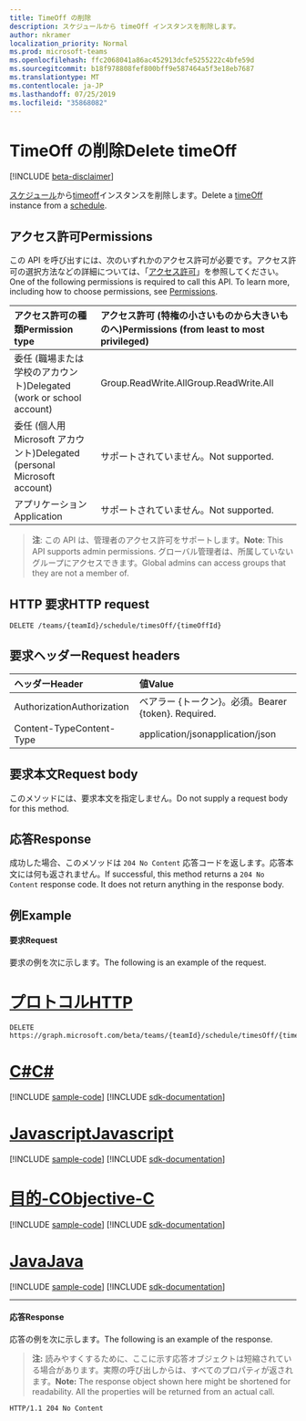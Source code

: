 ```yaml
---
title: TimeOff の削除
description: スケジュールから timeOff インスタンスを削除します。
author: nkramer
localization_priority: Normal
ms.prod: microsoft-teams
ms.openlocfilehash: ffc2068041a86ac452913dcfe5255222c4bfe59d
ms.sourcegitcommit: b18f978808fef800bff9e587464a5f3e18eb7687
ms.translationtype: MT
ms.contentlocale: ja-JP
ms.lasthandoff: 07/25/2019
ms.locfileid: "35868082"
---
```

# <a name="delete-timeoff"></a><span data-ttu-id="2b209-103">TimeOff の削除</span><span class="sxs-lookup"><span data-stu-id="2b209-103">Delete timeOff</span></span>

[!INCLUDE [beta-disclaimer](../../includes/beta-disclaimer.md)]

<span data-ttu-id="2b209-104">[スケジュール](../resources/schedule.md)から[timeoff](../resources/timeoff.md)インスタンスを削除します。</span><span class="sxs-lookup"><span data-stu-id="2b209-104">Delete a [timeOff](../resources/timeoff.md) instance from a [schedule](../resources/schedule.md).</span></span>

## <a name="permissions"></a><span data-ttu-id="2b209-105">アクセス許可</span><span class="sxs-lookup"><span data-stu-id="2b209-105">Permissions</span></span>

<span data-ttu-id="2b209-p101">この API を呼び出すには、次のいずれかのアクセス許可が必要です。アクセス許可の選択方法などの詳細については、「[アクセス許可](/graph/permissions-reference)」を参照してください。</span><span class="sxs-lookup"><span data-stu-id="2b209-p101">One of the following permissions is required to call this API. To learn more, including how to choose permissions, see [Permissions](/graph/permissions-reference).</span></span>

|<span data-ttu-id="2b209-108">アクセス許可の種類</span><span class="sxs-lookup"><span data-stu-id="2b209-108">Permission type</span></span>      | <span data-ttu-id="2b209-109">アクセス許可 (特権の小さいものから大きいものへ)</span><span class="sxs-lookup"><span data-stu-id="2b209-109">Permissions (from least to most privileged)</span></span>              |
|:--------------------|:---------------------------------------------------------|
|<span data-ttu-id="2b209-110">委任 (職場または学校のアカウント)</span><span class="sxs-lookup"><span data-stu-id="2b209-110">Delegated (work or school account)</span></span> | <span data-ttu-id="2b209-111">Group.ReadWrite.All</span><span class="sxs-lookup"><span data-stu-id="2b209-111">Group.ReadWrite.All</span></span>    |
|<span data-ttu-id="2b209-112">委任 (個人用 Microsoft アカウント)</span><span class="sxs-lookup"><span data-stu-id="2b209-112">Delegated (personal Microsoft account)</span></span> | <span data-ttu-id="2b209-113">サポートされていません。</span><span class="sxs-lookup"><span data-stu-id="2b209-113">Not supported.</span></span>    |
|<span data-ttu-id="2b209-114">アプリケーション</span><span class="sxs-lookup"><span data-stu-id="2b209-114">Application</span></span> | <span data-ttu-id="2b209-115">サポートされていません。</span><span class="sxs-lookup"><span data-stu-id="2b209-115">Not supported.</span></span> |

> <span data-ttu-id="2b209-116">**注**: この API は、管理者のアクセス許可をサポートします。</span><span class="sxs-lookup"><span data-stu-id="2b209-116">**Note**: This API supports admin permissions.</span></span> <span data-ttu-id="2b209-117">グローバル管理者は、所属していないグループにアクセスできます。</span><span class="sxs-lookup"><span data-stu-id="2b209-117">Global admins can access groups that they are not a member of.</span></span>

## <a name="http-request"></a><span data-ttu-id="2b209-118">HTTP 要求</span><span class="sxs-lookup"><span data-stu-id="2b209-118">HTTP request</span></span>

<!-- { "blockType": "ignored" } -->

```http
DELETE /teams/{teamId}/schedule/timesOff/{timeOffId}
```

## <a name="request-headers"></a><span data-ttu-id="2b209-119">要求ヘッダー</span><span class="sxs-lookup"><span data-stu-id="2b209-119">Request headers</span></span>

| <span data-ttu-id="2b209-120">ヘッダー</span><span class="sxs-lookup"><span data-stu-id="2b209-120">Header</span></span>       | <span data-ttu-id="2b209-121">値</span><span class="sxs-lookup"><span data-stu-id="2b209-121">Value</span></span> |
|:---------------|:--------|
| <span data-ttu-id="2b209-122">Authorization</span><span class="sxs-lookup"><span data-stu-id="2b209-122">Authorization</span></span>  | <span data-ttu-id="2b209-p103">ベアラー {トークン}。必須。</span><span class="sxs-lookup"><span data-stu-id="2b209-p103">Bearer {token}. Required.</span></span>  |
| <span data-ttu-id="2b209-125">Content-Type</span><span class="sxs-lookup"><span data-stu-id="2b209-125">Content-Type</span></span>  | <span data-ttu-id="2b209-126">application/json</span><span class="sxs-lookup"><span data-stu-id="2b209-126">application/json</span></span>  |

## <a name="request-body"></a><span data-ttu-id="2b209-127">要求本文</span><span class="sxs-lookup"><span data-stu-id="2b209-127">Request body</span></span>
<span data-ttu-id="2b209-128">このメソッドには、要求本文を指定しません。</span><span class="sxs-lookup"><span data-stu-id="2b209-128">Do not supply a request body for this method.</span></span>

## <a name="response"></a><span data-ttu-id="2b209-129">応答</span><span class="sxs-lookup"><span data-stu-id="2b209-129">Response</span></span>

<span data-ttu-id="2b209-p104">成功した場合、このメソッドは `204 No Content` 応答コードを返します。応答本文には何も返されません。</span><span class="sxs-lookup"><span data-stu-id="2b209-p104">If successful, this method returns a `204 No Content` response code. It does not return anything in the response body.</span></span>

## <a name="example"></a><span data-ttu-id="2b209-132">例</span><span class="sxs-lookup"><span data-stu-id="2b209-132">Example</span></span>

#### <a name="request"></a><span data-ttu-id="2b209-133">要求</span><span class="sxs-lookup"><span data-stu-id="2b209-133">Request</span></span>

<span data-ttu-id="2b209-134">要求の例を次に示します。</span><span class="sxs-lookup"><span data-stu-id="2b209-134">The following is an example of the request.</span></span>

# <a name="httptabhttp"></a>[<span data-ttu-id="2b209-135">プロトコル</span><span class="sxs-lookup"><span data-stu-id="2b209-135">HTTP</span></span>](#tab/http)
<!-- {
  "blockType": "request",
  "name": "timeoff-delete"
}-->
```http
DELETE https://graph.microsoft.com/beta/teams/{teamId}/schedule/timesOff/{timeOffId}
```
# <a name="ctabcsharp"></a>[<span data-ttu-id="2b209-136">C#</span><span class="sxs-lookup"><span data-stu-id="2b209-136">C#</span></span>](#tab/csharp)
[!INCLUDE [sample-code](../includes/snippets/csharp/timeoff-delete-csharp-snippets.md)]
[!INCLUDE [sdk-documentation](../includes/snippets/snippets-sdk-documentation-link.md)]

# <a name="javascripttabjavascript"></a>[<span data-ttu-id="2b209-137">Javascript</span><span class="sxs-lookup"><span data-stu-id="2b209-137">Javascript</span></span>](#tab/javascript)
[!INCLUDE [sample-code](../includes/snippets/javascript/timeoff-delete-javascript-snippets.md)]
[!INCLUDE [sdk-documentation](../includes/snippets/snippets-sdk-documentation-link.md)]

# <a name="objective-ctabobjc"></a>[<span data-ttu-id="2b209-138">目的-C</span><span class="sxs-lookup"><span data-stu-id="2b209-138">Objective-C</span></span>](#tab/objc)
[!INCLUDE [sample-code](../includes/snippets/objc/timeoff-delete-objc-snippets.md)]
[!INCLUDE [sdk-documentation](../includes/snippets/snippets-sdk-documentation-link.md)]

# <a name="javatabjava"></a>[<span data-ttu-id="2b209-139">Java</span><span class="sxs-lookup"><span data-stu-id="2b209-139">Java</span></span>](#tab/java)
[!INCLUDE [sample-code](../includes/snippets/java/timeoff-delete-java-snippets.md)]
[!INCLUDE [sdk-documentation](../includes/snippets/snippets-sdk-documentation-link.md)]

---


#### <a name="response"></a><span data-ttu-id="2b209-140">応答</span><span class="sxs-lookup"><span data-stu-id="2b209-140">Response</span></span>

<span data-ttu-id="2b209-141">応答の例を次に示します。</span><span class="sxs-lookup"><span data-stu-id="2b209-141">The following is an example of the response.</span></span> 

><span data-ttu-id="2b209-p105">**注:** 読みやすくするために、ここに示す応答オブジェクトは短縮されている場合があります。実際の呼び出しからは、すべてのプロパティが返されます。</span><span class="sxs-lookup"><span data-stu-id="2b209-p105">**Note:** The response object shown here might be shortened for readability. All the properties will be returned from an actual call.</span></span>
<!-- {
  "blockType": "response",
  "truncated": true,
  "@odata.type": "microsoft.graph.None"
} -->

```http
HTTP/1.1 204 No Content
```

<!-- uuid: 8fcb5dbc-d5aa-4681-8e31-b001d5168d79
2015-10-25 14:57:30 UTC -->
<!--
{
  "type": "#page.annotation",
  "description": "Deletes a timeOff from the schedule",
  "keywords": "",
  "section": "documentation",
  "tocPath": "",
  "suppressions": [
  ]
}
-->
